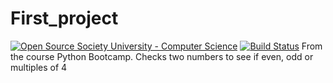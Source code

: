 # First_project
[![Open Source Society University - Computer Science](https://img.shields.io/badge/OSSU-computer--science-blue.svg)](https://github.com/ossu/computer-science)
[![Build Status](http://img.shields.io/travis/badges/badgerbadgerbadger.svg?style=flat-square)](https://travis-ci.org/badges/badgerbadgerbadger)
From the course Python Bootcamp.
Checks two numbers to see if even, odd or multiples of 4
